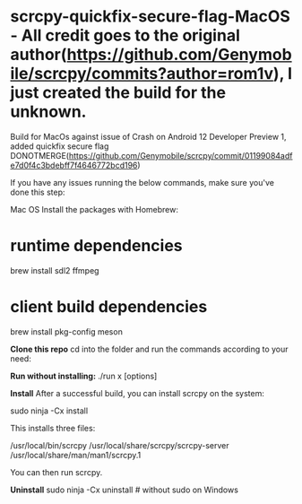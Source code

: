 # scrcpy-quickfix-secure-flag-MacOS - All credit goes to the original author(https://github.com/Genymobile/scrcpy/commits?author=rom1v), I just created the build for the unknown.

Build for MacOs against issue of Crash on Android 12 Developer Preview 1, added quickfix secure flag DONOTMERGE(https://github.com/Genymobile/scrcpy/commit/01199084adfe7d0f4c3bdebff7f4646772bcd196)


If you have any issues running the below commands, make sure you've done this step:

Mac OS
Install the packages with Homebrew:

# runtime dependencies
brew install sdl2 ffmpeg

# client build dependencies
brew install pkg-config meson


**Clone this repo**
cd into the folder and run the commands according to your need:

**Run without installing:**
./run x [options]


**Install**
After a successful build, you can install scrcpy on the system:

sudo ninja -Cx install

This installs three files:

/usr/local/bin/scrcpy
/usr/local/share/scrcpy/scrcpy-server
/usr/local/share/man/man1/scrcpy.1

You can then run scrcpy.

**Uninstall**
sudo ninja -Cx uninstall  # without sudo on Windows

